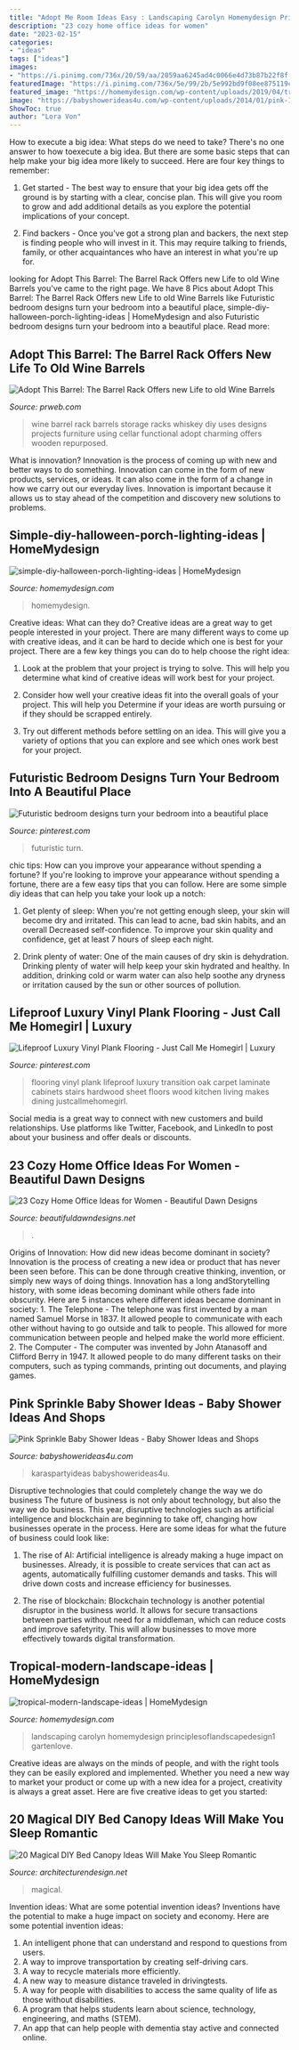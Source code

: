 ```yaml
---
title: "Adopt Me Room Ideas Easy : Landscaping Carolyn Homemydesign Principlesoflandscapedesign1 Gartenlove"
description: "23 cozy home office ideas for women"
date: "2023-02-15"
categories:
- "ideas"
tags: ["ideas"]
images:
- "https://i.pinimg.com/736x/20/59/aa/2059aa6245ad4c0066e4d73b87b22f8f.jpg"
featuredImage: "https://i.pinimg.com/736x/5e/99/2b/5e992bd9f08ee875119c20e0a097996f.jpg"
featured_image: "https://homemydesign.com/wp-content/uploads/2019/04/tropical-modern-landscape-ideas.jpg"
image: "https://babyshowerideas4u.com/wp-content/uploads/2014/01/pink-1.jpg"
ShowToc: true
author: "Lora Von"
---
```



How to execute a big idea: What steps do we need to take?
There's no one answer to how toexecute a big idea. But there are some basic steps that can help make your big idea more likely to succeed. Here are four key things to remember: 
1. Get started - The best way to ensure that your big idea gets off the ground is by starting with a clear, concise plan. This will give you room to grow and add additional details as you explore the potential implications of your concept. 

2. Find backers - Once you've got a strong plan and backers, the next step is finding people who will invest in it. This may require talking to friends, family, or other acquaintances who have an interest in what you're up for.

	

		
looking for Adopt This Barrel: The Barrel Rack Offers new Life to old Wine Barrels you've came to the right page. We have 8 Pics about Adopt This Barrel: The Barrel Rack Offers new Life to old Wine Barrels like Futuristic bedroom designs turn your bedroom into a beautiful place, simple-diy-halloween-porch-lighting-ideas | HomeMydesign and also Futuristic bedroom designs turn your bedroom into a beautiful place. Read more:
		
    
## Adopt This Barrel: The Barrel Rack Offers New Life To Old Wine Barrels

<img loading=lazy src="http://ww1.prweb.com/prfiles/2010/11/08/2412554/BarrelRack3stack.jpg" onerror="this.onerror=null;this.src='https://tse3.mm.bing.net/th?id=OIP.x4J0paAtpbAdLLTkR9hObAHaLJ&amp;pid=15.1';" alt="Adopt This Barrel: The Barrel Rack Offers new Life to old Wine Barrels">

_Source: prweb.com_

>wine barrel rack barrels storage racks whiskey diy uses designs projects furniture using cellar functional adopt charming offers wooden repurposed. 

	

What is innovation?
Innovation is the process of coming up with new and better ways to do something. Innovation can come in the form of new products, services, or ideas. It can also come in the form of a change in how we carry out our everyday lives. Innovation is important because it allows us to stay ahead of the competition and discovery new solutions to problems.

    
## Simple-diy-halloween-porch-lighting-ideas | HomeMydesign

<img loading=lazy src="https://homemydesign.com/wp-content/uploads/2019/10/simple-diy-halloween-porch-lighting-ideas.jpg" onerror="this.onerror=null;this.src='https://tse1.mm.bing.net/th?id=OIP.D01G1xiKOx3UItY7RByBqgHaJ4&amp;pid=15.1';" alt="simple-diy-halloween-porch-lighting-ideas | HomeMydesign">

_Source: homemydesign.com_

>homemydesign. 

	

Creative ideas: What can they do?
Creative ideas are a great way to get people interested in your project. There are many different ways to come up with creative ideas, and it can be hard to decide which one is best for your project. There are a few key things you can do to help choose the right idea:
1. Look at the problem that your project is trying to solve. This will help you determine what kind of creative ideas will work best for your project.

2. Consider how well your creative ideas fit into the overall goals of your project. This will help you Determine if your ideas are worth pursuing or if they should be scrapped entirely.

3. Try out different methods before settling on an idea. This will give you a variety of options that you can explore and see which ones work best for your project.


    
## Futuristic Bedroom Designs Turn Your Bedroom Into A Beautiful Place

<img loading=lazy src="https://i.pinimg.com/736x/20/59/aa/2059aa6245ad4c0066e4d73b87b22f8f.jpg" onerror="this.onerror=null;this.src='https://tse1.mm.bing.net/th?id=OIP.YaBO13KZlTOYxEHcXCTKpgHaD4&amp;pid=15.1';" alt="Futuristic bedroom designs turn your bedroom into a beautiful place">

_Source: pinterest.com_

>futuristic turn. 

	

chic tips: How can you improve your appearance without spending a fortune?
If you're looking to improve your appearance without spending a fortune, there are a few easy tips that you can follow. Here are some simple diy ideas that can help you take your look up a notch:
1. Get plenty of sleep: When you're not getting enough sleep, your skin will become dry and irritated. This can lead to acne, bad skin habits, and an overall Decreased self-confidence. To improve your skin quality and confidence, get at least 7 hours of sleep each night.

2. Drink plenty of water: One of the main causes of dry skin is dehydration. Drinking plenty of water will help keep your skin hydrated and healthy. In addition, drinking cold or warm water can also help soothe any dryness or irritation caused by the sun or other sources of pollution.


    
## Lifeproof Luxury Vinyl Plank Flooring - Just Call Me Homegirl | Luxury

<img loading=lazy src="https://i.pinimg.com/736x/5e/99/2b/5e992bd9f08ee875119c20e0a097996f.jpg" onerror="this.onerror=null;this.src='https://tse3.mm.bing.net/th?id=OIP.dAv5ufnjpgGvnYqZgB8BGAHaJ4&amp;pid=15.1';" alt="Lifeproof Luxury Vinyl Plank Flooring - Just Call Me Homegirl | Luxury">

_Source: pinterest.com_

>flooring vinyl plank lifeproof luxury transition oak carpet laminate cabinets stairs hardwood sheet floors wood kitchen living makes dining justcallmehomegirl. 

	

Social media is a great way to connect with new customers and build relationships. Use platforms like Twitter, Facebook, and LinkedIn to post about your business and offer deals or discounts.

    
## 23 Cozy Home Office Ideas For Women - Beautiful Dawn Designs

<img loading=lazy src="https://beautifuldawndesigns.net/wp-content/uploads/2020/10/cozy-home-office-10.jpg" onerror="this.onerror=null;this.src='https://tse3.mm.bing.net/th?id=OIP.nV2_V5w4EiFDl-KEKXuwAQHaKY&amp;pid=15.1';" alt="23 Cozy Home Office Ideas for Women - Beautiful Dawn Designs">

_Source: beautifuldawndesigns.net_

>. 

	

Origins of Innovation: How did new ideas become dominant in society?
Innovation is the process of creating a new idea or product that has never been seen before. This can be done through creative thinking, invention, or simply new ways of doing things. Innovation has a long andStorytelling history, with some ideas becoming dominant while others fade into obscurity. Here are 5 instances where different ideas became dominant in society: 1. The Telephone - The telephone was first invented by a man named Samuel Morse in 1837. It allowed people to communicate with each other without having to go outside and talk to people. This allowed for more communication between people and helped make the world more efficient. 2. The Computer - The computer was invented by John Atanasoff and Clifford Berry in 1947. It allowed people to do many different tasks on their computers, such as typing commands, printing out documents, and playing games.

    
## Pink Sprinkle Baby Shower Ideas - Baby Shower Ideas And Shops

<img loading=lazy src="https://babyshowerideas4u.com/wp-content/uploads/2014/01/pink-1.jpg" onerror="this.onerror=null;this.src='https://tse4.mm.bing.net/th?id=OIP.D4KI-LSj4HbrkCB_EXGvEQHaEa&amp;pid=15.1';" alt="Pink Sprinkle Baby Shower Ideas - Baby Shower Ideas and Shops">

_Source: babyshowerideas4u.com_

>karaspartyideas babyshowerideas4u. 

	

Disruptive technologies that could completely change the way we do business
The future of business is not only about technology, but also the way we do business. This year, disruptive technologies such as artificial intelligence and blockchain are beginning to take off, changing how businesses operate in the process. Here are some ideas for what the future of business could look like:
1. The rise of AI: Artificial intelligence is already making a huge impact on businesses. Already, it is possible to create services that can act as agents, automatically fulfilling customer demands and tasks. This will drive down costs and increase efficiency for businesses.

2. The rise of blockchain: Blockchain technology is another potential disruptor in the business world. It allows for secure transactions between parties without need for a middleman, which can reduce costs and improve safetyrity. This will allow businesses to move more effectively towards digital transformation.


    
## Tropical-modern-landscape-ideas | HomeMydesign

<img loading=lazy src="https://homemydesign.com/wp-content/uploads/2019/04/tropical-modern-landscape-ideas.jpg" onerror="this.onerror=null;this.src='https://tse2.mm.bing.net/th?id=OIP.WHT-BwZ0TLFJHdmbaHbRlgHaLH&amp;pid=15.1';" alt="tropical-modern-landscape-ideas | HomeMydesign">

_Source: homemydesign.com_

>landscaping carolyn homemydesign principlesoflandscapedesign1 gartenlove. 

	

Creative ideas are always on the minds of people, and with the right tools they can be easily explored and implemented. Whether you need a new way to market your product or come up with a new idea for a project, creativity is always a great asset. Here are five creative ideas to get you started:

    
## 20 Magical DIY Bed Canopy Ideas Will Make You Sleep Romantic

<img loading=lazy src="https://cdn.architecturendesign.net/wp-content/uploads/2015/07/AD-DIY-Bed-Canopy-3.jpg" onerror="this.onerror=null;this.src='https://tse3.mm.bing.net/th?id=OIP.j1Pbmtck1q1gkT5HzfNowQHaJ4&amp;pid=15.1';" alt="20 Magical DIY Bed Canopy Ideas Will Make You Sleep Romantic">

_Source: architecturendesign.net_

>magical. 

	

Invention ideas: What are some potential invention ideas?
Inventions have the potential to make a huge impact on society and economy. Here are some potential invention ideas:
1. An intelligent phone that can understand and respond to questions from users. 
2. A way to improve transportation by creating self-driving cars. 
3. A way to recycle materials more efficiently. 
4. A new way to measure distance traveled in drivingtests. 
5. A way for people with disabilities to access the same quality of life as those without disabilities. 
6. A program that helps students learn about science, technology, engineering, and maths (STEM). 
7. An app that can help people with dementia stay active and connected online.

